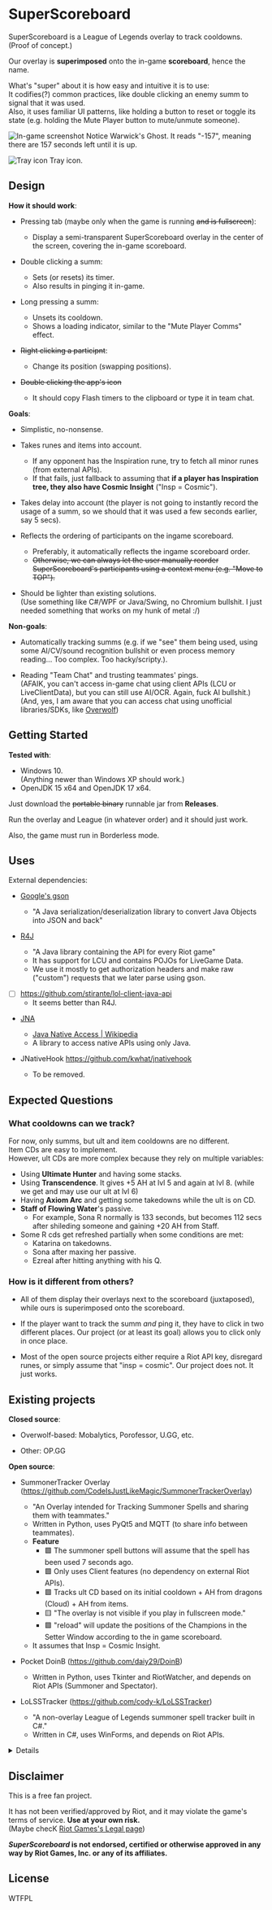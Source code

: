 # SuperScoreboard

SuperScoreboard is a League of Legends overlay to track cooldowns. (Proof of concept.)

Our overlay is **superimposed** onto the in-game **scoreboard**, hence the name.

What's "super" about it is how easy and intuitive it is to use: \
It codifies(?) common practices, like double clicking an enemy summ to signal that it was used. \
Also, it uses familiar UI patterns, like holding a button to reset or toggle its state (e.g. holding the Mute Player button to mute/unmute someone).

![In-game screenshot](./docs/screenshot-ingame--2023-10-22.jpeg)
Notice Warwick's Ghost. It reads "-157", meaning there are 157 seconds left until it is up.

![Tray icon](./docs/screenshot-tray--2023-10-22.jpeg)
Tray icon.


## Design

**How it should work**:

- Pressing tab (maybe only when the game is running ~~and is fullscreen~~):
    * Display a semi-transparent SuperScoreboard overlay in the center of the screen, covering the in-game scoreboard.

- Double clicking a summ:
    * Sets (or resets) its timer.
    * Also results in pinging it in-game.

- Long pressing a summ:
    * Unsets its cooldown.
    * Shows a loading indicator, similar to the "Mute Player Comms" effect.

- ~~Right clicking a participnt~~:
    * Change its position (swapping positions).

- ~~Double clicking the app's icon~~
    * It should copy Flash timers to the clipboard or type it in team chat.


**Goals**:

- Simplistic, no-nonsense.

- Takes runes and items into account.
    * If any opponent has the Inspiration rune, try to fetch all minor runes (from external APIs).
    * If that fails, just fallback to assuming that **if a player has Inspiration tree, they also have Cosmic Insight** ("Insp = Cosmic").

- Takes delay into account
(the player is not going to instantly record the usage of a summ, so we should that it was used a few seconds earlier, say 5 secs).
- Reflects the ordering of participants on the ingame scoreboard.
    + Preferably, it automatically reflects the ingame scoreboard order.
    + ~~Otherwise, we can always let the user manually reorder SuperScoreboard's participants using a context menu (e.g. "Move to TOP").~~

- Should be lighter than existing solutions. \
(Use something like C#/WPF or Java/Swing, no Chromium bullshit.
I just needed something that works on my hunk of metal :/)


**Non-goals**:

- Automatically tracking summs (e.g. if we "see" them being used, using some AI/CV/sound recognition bullshit or even process memory reading... Too complex. Too hacky/scripty.).

- Reading "Team Chat" and trusting teammates' pings. \
(AFAIK, you can't access in-game chat using client APIs (LCU or LiveClientData), but you can still use AI/OCR. Again, fuck AI bullshit.) \
(And, yes, I am aware that you can access chat using unofficial libraries/SDKs, like [Overwolf](https://overwolf.github.io/api/games/events/league-of-legends#chat))


## Getting Started

**Tested with**:
- Windows 10. \
(Anything newer than Windows XP should work.)
- OpenJDK 15 x64 and OpenJDK 17 x64.

Just download the ~~portable binary~~ runnable jar from **Releases**.

Run the overlay and League (in whatever order) and it should just work.

Also, the game must run in Borderless mode.


## Uses

External dependencies:

- [Google's gson](https://github.com/google/gson)
    * "A Java serialization/deserialization library to convert Java Objects into JSON and back"

- [R4J](https://github.com/stelar7/R4J)
    * "A Java library containing the API for every Riot game"
    * It has support for LCU and contains POJOs for LiveGame Data.
    * We use it mostly to get authorization headers and make raw ("custom") requests that we later parse using gson.

- [ ] https://github.com/stirante/lol-client-java-api
    * It seems better than R4J.

- [JNA](https://github.com/java-native-access/jna)
    * [Java Native Access | Wikipedia](https://en.wikipedia.org/wiki/Java_Native_Access)
    * A library to access native APIs using only Java.

- JNativeHook https://github.com/kwhat/jnativehook
    * To be removed.


## Expected Questions

### What cooldowns can we track?
For now, only summs, but ult and item cooldowns are no different.\
Item CDs are easy to implement.\
However, ult CDs are more complex because they rely on multiple variables:
- Using **Ultimate Hunter** and having some stacks.
- Using **Transcendence**. It gives +5 AH at lvl 5 and again at lvl 8. (while we get and may use our ult at lvl 6)
- Having **Axiom Arc** and getting some takedowns while the ult is on CD.
- **Staff of Flowing Water**'s passive.
    * For example, Sona R normally is 133 seconds,
      but becomes 112 secs after shileding someone and gaining +20 AH from Staff.
- Some R cds get refreshed partially when some conditions are met:
    * Katarina on takedowns.
    * Sona after maxing her passive.
    * Ezreal after hitting anything with his Q.


### How is it different from others?

- All of them display their overlays next to the scoreboard (juxtaposed), while ours is superimposed onto the scoreboard.

- If the player want to track the summ *and* ping it, they have to click in two different places.
Our project (or at least its goal) allows you to click only in once place.

- Most of the open source projects either require a Riot API key, disregard runes, or simply assume that "insp = cosmic".
Our project does not. It just works.


## Existing projects


**Closed source**:

- Overwolf-based: Mobalytics, Porofessor, U.GG, etc.

- Other: OP.GG

**Open source**:

- SummonerTracker Overlay (https://github.com/CodeIsJustLikeMagic/SummonerTrackerOverlay)
    * "An Overlay intended for Tracking Summoner Spells and sharing them with teammates."
    * Written in Python, uses PyQt5 and MQTT (to share info between teammates).
    * **Feature**
        + :purple_square: The summoner spell buttons will assume that the spell has been used 7 seconds ago.
        + :green_square: Only uses Client features (no dependency on external Riot APIs).
        + :green_square: Tracks ult CD based on its initial cooldown + AH from dragons (Cloud) + AH from items.
        + :yellow_square: "The overlay is not visible if you play in fullscreen mode."
        + :purple_square: "reload" will update the positions of the Champions in the Setter Window according to the in game scoreboard.
    * It assumes that Insp = Cosmic Insight.

- Pocket DoinB (https://github.com/daiy29/DoinB)
    * Written in Python, uses Tkinter and RiotWatcher,
      and depends on Riot APIs (Summoner and Spectator).

- LoLSSTracker (https://github.com/cody-k/LoLSSTracker)
    * "A non-overlay League of Legends summoner spell tracker built in C#."
    * Written in C#, uses WinForms,
      and depends on Riot APIs.


<details>

## Name

- **Superimposed Scoreboard**
    * Other overlays are "juxtaposed". Ours is "superimposed" onto the ingame scoreboard.

- **Super Scoreboard**
Short version of the previous name.

- **Omnistone Superset**
Not only the scoreboard, it may also include Seer Stone (minimap) and Beeper (QuinnAD mentioned it).

ChatGPT gets it:
<img src="./docs/chatgpt-superscoreboard---2023-10-13.png"
    alt="ChatGPT's response"
    aria-describedby="chatgpt-response"
    />
<blockquote id="chatgpt-response" hidden>
    The name "SuperScoreboard" appears to be clever because it plays with the idea of superimposing an overlay onto an existing in-game scoreboard. It combines "super" and "scoreboard" to suggest that this overlay is somehow better, more advanced, or enhanced compared to the original scoreboard. The use of "super" is a way of making the overlay seem more impressive than it actually is, creating a sense of excitement and superiority.

    In essence, it's a playful and somewhat ironic name that makes the overlay sound more significant than its actual function of being an addition or enhancement to the existing scoreboard. It's a clever way to make the overlay stand out and capture attention, even if it's just a graphical addition to the game interface.
</blockquote>

## Terms

- **Participant**: A player in a game, identified by their summoner name.
- **Principal** Participant: The current user, the current player, the active player (as `LiveClientData` calls them).

- **League Client** (CEF-based).
- **Game Client** (DirectX9-based).
- **Riot Client**.

## Colored squares

GitHub-supported emoji.

- :green_square: Green: Good.
- :red_square: Red: Bad.
- :yellow_square: Yellow: Warning or "sus".
- :purple_square: Purple: Just something worth noting.

</details>


## Disclaimer

This is a free fan project.

It has not been verified/approved by Riot, and it may violate the game's  terms of service. **Use at your own risk.** \
(Maybe checK [Riot Games's Legal page](https://www.riotgames.com/en/legal))

**_SuperScoreboard_ is not endorsed, certified or otherwise approved in any way by Riot Games, Inc. or any of its affiliates.**


## License

WTFPL
